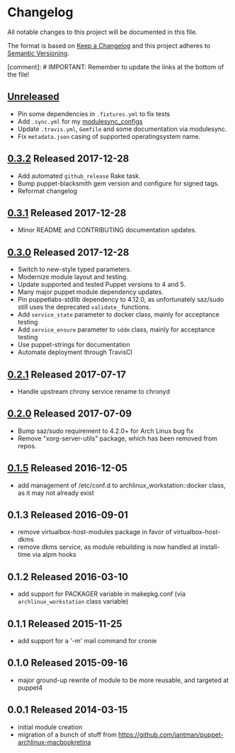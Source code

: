 # Changelog

All notable changes to this project will be documented in this file.

The format is based on [Keep a Changelog](http://keepachangelog.com/en/1.0.0/)
and this project adheres to [Semantic Versioning](http://semver.org/spec/v2.0.0.html).

[comment]: # IMPORTANT: Remember to update the links at the bottom of the file!

## [Unreleased]

- Pin some dependencies in ``.fixtures.yml`` to fix tests
- Add ``.sync.yml`` for my [modulesync_configs](https://github.com/jantman/modulesync_configs)
- Update ``.travis.yml``, ``Gemfile`` and some documentation via modulesync.
- Fix ``metadata.json`` casing of supported operatingsystem name.

## [0.3.2] Released 2017-12-28

- Add automated ``github_release`` Rake task.
- Bump puppet-blacksmith gem version and configure for signed tags.
- Reformat changelog

## [0.3.1] Released 2017-12-28

- Minor README and CONTRIBUTING documentation updates.

## [0.3.0] Released 2017-12-28

- Switch to new-style typed parameters.
- Modernize module layout and testing.
- Update supported and tested Puppet versions to 4 and 5.
- Many major puppet module dependency updates.
- Pin puppetlabs-stdlib dependency to 4.12.0, as unfortunately saz/sudo still uses the deprecated ``validate_`` functions.
- Add ``service_state`` parameter to docker class, mainly for acceptance testing
- Add ``service_ensure`` parameter to ``sddm`` class, mainly for acceptance testing
- Use puppet-strings for documentation
- Automate deployment through TravisCI

## [0.2.1] Released 2017-07-17

- Handle upstream chrony service rename to chronyd

## [0.2.0] Released 2017-07-09

- Bump saz/sudo requirement to 4.2.0+ for Arch Linux bug fix
- Remove "xorg-server-utils" package, which has been removed from repos.

## [0.1.5] Released 2016-12-05

- add management of /etc/conf.d to archlinux_workstation::docker class, as it may not already exist

## 0.1.3 Released 2016-09-01

- remove virtualbox-host-modules package in favor of virtualbox-host-dkms
- remove dkms service, as module rebuilding is now handled at install-time via alpm hooks

## 0.1.2 Released 2016-03-10

- add support for PACKAGER variable in makepkg.conf (via ``archlinux_workstation`` class variable)

## 0.1.1 Released 2015-11-25

- add support for a '-m' mail command for cronie

## 0.1.0 Released 2015-09-16

- major ground-up rewrite of module to be more reusable, and targeted at puppet4

## 0.0.1 Released 2014-03-15

- initial module creation
- migration of a bunch of stuff from https://github.com/jantman/puppet-archlinux-macbookretina

[Unreleased]: https://github.com/jantman/puppet-archlinux-workstation/compare/0.3.2...master
[0.3.2]: https://github.com/jantman/puppet-archlinux-workstation/compare/0.3.1...0.3.2
[0.3.1]: https://github.com/jantman/puppet-archlinux-workstation/compare/0.3.0...0.3.1
[0.3.0]: https://github.com/jantman/puppet-archlinux-workstation/compare/0.2.1...0.3.0
[0.2.1]: https://github.com/jantman/puppet-archlinux-workstation/compare/0.2.0...0.2.1
[0.2.0]: https://github.com/jantman/puppet-archlinux-workstation/compare/0.1.5...0.2.0
[0.1.5]: https://github.com/jantman/puppet-archlinux-workstation/compare/0.1.3...0.1.5
